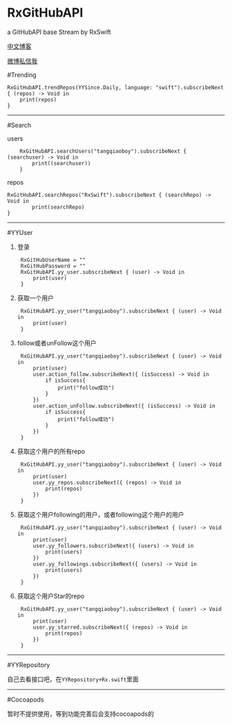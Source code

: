 # RxGitHubAPI
a GitHubAPI base Stream by RxSwift

[中文博客](http://fengdeng.github.io/)

[微博私信我](http://weibo.com/FengDeng1219)

#Trending

	RxGitHubAPI.trendRepos(YYSince.Daily, language: "swift").subscribeNext { (repos) -> Void in
    	print(repos)
    }


----------

#Search

users

		RxGitHubAPI.searchUsers("tangqiaoboy").subscribeNext { (searchuser) -> Void in
            print((searchuser))
        }
        
repos 

	RxGitHubAPI.searchRepos("RxSwift").subscribeNext { (searchRepo) -> Void in
            print(searchRepo)
    }
    
    
----------


#YYUser

1. 登录 
		
		RxGitHubUserName = ""
        RxGitHubPassword = ""        
        RxGitHubAPI.yy_user.subscribeNext { (user) -> Void in
            print(user)
        }

2. 获取一个用户

		RxGitHubAPI.yy_user("tangqiaoboy").subscribeNext { (user) -> Void in
            print(user)
        }
 
   
3. follow或者unFollow这个用户

		RxGitHubAPI.yy_user("tangqiaoboy").subscribeNext { (user) -> Void in
            print(user)
            user.action_follow.subscribeNext({ (isSuccess) -> Void in
                if isSuccess{
                    print("follow成功")
                }
            })
            user.action_unFollow.subscribeNext({ (isSuccess) -> Void in
                if isSuccess{
                    print("follow成功")
                }
            })
        }
        
4. 获取这个用户的所有repo
 
 		RxGitHubAPI.yy_user("tangqiaoboy").subscribeNext { (user) -> Void in
            print(user)
            user.yy_repos.subscribeNext({ (repos) -> Void in
                print(repos)
            })
        }
        
5. 获取这个用户following的用户，或者following这个用户的用户

		RxGitHubAPI.yy_user("tangqiaoboy").subscribeNext { (user) -> Void in
            print(user)
            user.yy_followers.subscribeNext({ (users) -> Void in
                print(users)
            })
            user.yy_followings.subscribeNext({ (users) -> Void in
                print(users)
            })
        }
        
6. 获取这个用户Star的repo

		RxGitHubAPI.yy_user("tangqiaoboy").subscribeNext { (user) -> Void in
            print(user)
            user.yy_starred.subscribeNext({ (repos) -> Void in
                print(repos)
            })
        }
        
----------        
        
      
#YYRepository

自己去看接口吧，在`YYRepository+Rx.swift`里面


----------



#Cocoapods

暂时不提供使用，等到功能完善后会支持cocoapods的
